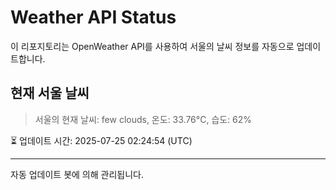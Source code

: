 
# Weather API Status

이 리포지토리는 OpenWeather API를 사용하여 서울의 날씨 정보를 자동으로 업데이트합니다.

## 현재 서울 날씨
> 서울의 현재 날씨: few clouds, 온도: 33.76°C, 습도: 62%

⏳ 업데이트 시간: 2025-07-25 02:24:54 (UTC)

---
자동 업데이트 봇에 의해 관리됩니다.
